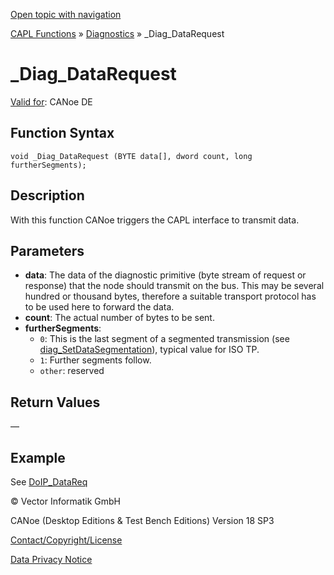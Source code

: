 [Open topic with navigation](../../../../../CANoeDEFamily.htm#Topics/CAPLFunctions/Diagnostics/Functions/CAPLfunctionDiagDataRequest.md)

[CAPL Functions](../../CAPLfunctions.md) » [Diagnostics](../CAPLfunctionsDiagnosticsOverview.md) » _Diag_DataRequest

# _Diag_DataRequest

[Valid for](../../../Shared/FeatureAvailability.md): CANoe DE

## Function Syntax

```plaintext
void _Diag_DataRequest (BYTE data[], dword count, long furtherSegments);
```

## Description

With this function CANoe triggers the CAPL interface to transmit data.

## Parameters

- **data**: The data of the diagnostic primitive (byte stream of request or response) that the node should transmit on the bus. This may be several hundred or thousand bytes, therefore a suitable transport protocol has to be used here to forward the data.
- **count**: The actual number of bytes to be sent.
- **furtherSegments**:
  - `0`: This is the last segment of a segmented transmission (see [diag_SetDataSegmentation](CAPLfunctionDiagSetDataSegmentation.md)), typical value for ISO TP.
  - `1`: Further segments follow.
  - `other`: reserved

## Return Values

—

## Example

See [DoIP_DataReq](CAPLfunctionDoIPDataReq.md)

© Vector Informatik GmbH

CANoe (Desktop Editions & Test Bench Editions) Version 18 SP3

[Contact/Copyright/License](../../../Shared/ContactCopyrightLicense.md)

[Data Privacy Notice](https://www.vector.com/int/en/company/get-info/privacy-policy/)